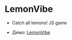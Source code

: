 # LemonVibe
- Catch all lemons! JS game

- Демо: <a href="https://arturke.github.io/Home_Projects/LemonVibe/dist/index.html">LemonVibe</a>
